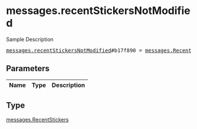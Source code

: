 # messages.recentStickersNotModified

Sample Description

<pre>
<a href="../constructor/messages.recentStickersNotModified.md">messages.recentStickersNotModified</a>#b17f890 = <a href="../type/messages.RecentStickers.md">messages.RecentStickers</a>;
</pre>

## Parameters

| Name | Type | Description |
|------|:----:|-------------|

## Type

[messages.RecentStickers](../type/messages.RecentStickers.md)
